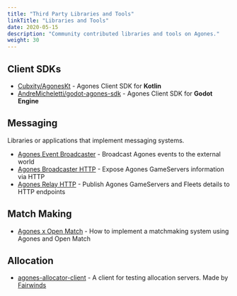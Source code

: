 ```yaml
---
title: "Third Party Libraries and Tools"
linkTitle: "Libraries and Tools"
date: 2020-05-15
description: "Community contributed libraries and tools on Agones."
weight: 30
---
```


## Client SDKs

- [Cubxity/AgonesKt](https://github.com/Cubxity/AgonesKt) - Agones Client SDK for **Kotlin**  
- [AndreMicheletti/godot-agones-sdk](https://github.com/AndreMicheletti/godot-agones-sdk) - Agones Client SDK for **Godot Engine**

## Messaging

Libraries or applications that implement messaging systems.

- [Agones Event Broadcaster](https://github.com/Octops/agones-event-broadcaster) - Broadcast Agones events to the external world
- [Agones Broadcaster HTTP](https://github.com/Octops/agones-broadcaster-http) - Expose Agones GameServers information via HTTP
- [Agones Relay HTTP](https://github.com/Octops/agones-relay-http) - Publish Agones GameServers and Fleets details to HTTP endpoints

## Match Making

- [Agones x Open Match](https://github.com/Octops/agones-discover-openmatch) - How to implement a matchmaking system using Agones and Open Match

## Allocation

- [agones-allocator-client](https://github.com/FairwindsOps/agones-allocator-client) - A client for testing allocation servers.
  Made by [Fairwinds](https://fairwinds.com)

